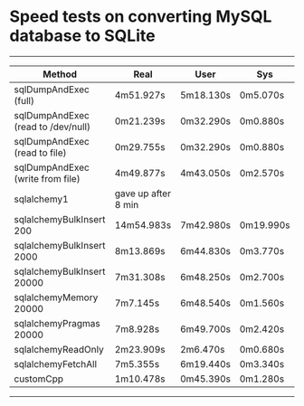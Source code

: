 # Speed tests on converting MySQL database to SQLite


-------------------------------------------------------------------
| Method                     | Real       | User      | Sys       |
|----------------------------|------------|-----------|-----------|
| sqlDumpAndExec (full)      | 4m51.927s  | 5m18.130s | 0m5.070s  |
| sqlDumpAndExec (read to /dev/null) | 0m21.239s | 0m32.290s | 0m0.880s |
| sqlDumpAndExec (read to file)      | 0m29.755s | 0m32.290s | 0m0.880s |
| sqlDumpAndExec (write from file)   | 4m49.877s | 4m43.050s | 0m2.570s |
| sqlalchemy1                | gave up after 8 min |  |           |
| sqlalchemyBulkInsert 200   | 14m54.983s | 7m42.980s | 0m19.990s |
| sqlalchemyBulkInsert 2000  | 8m13.869s  | 6m44.830s | 0m3.770s  |
| sqlalchemyBulkInsert 20000 | 7m31.308s  | 6m48.250s | 0m2.700s  |
| sqlalchemyMemory     20000 | 7m7.145s   | 6m48.540s | 0m1.560s  |
| sqlalchemyPragmas    20000 | 7m8.928s   | 6m49.700s | 0m2.420s  |
| sqlalchemyReadOnly         | 2m23.909s  | 2m6.470s  | 0m0.680s  |
| sqlalchemyFetchAll         | 7m5.355s   | 6m19.440s | 0m3.340s  |
| customCpp                  | 1m10.478s  | 0m45.390s | 0m1.280s  |
-------------------------------------------------------------------
